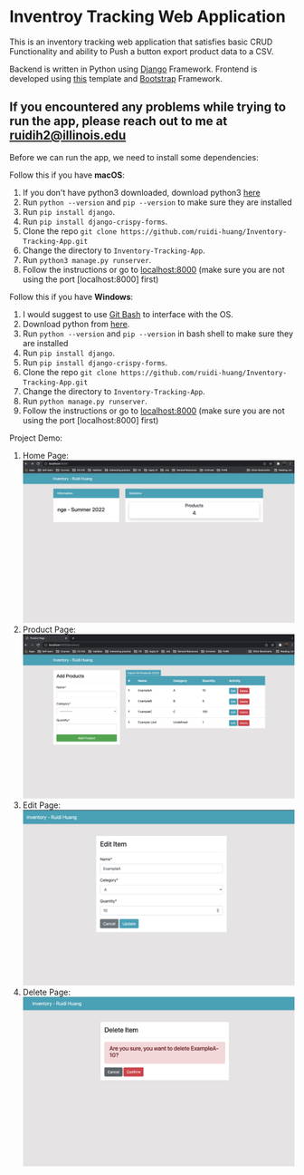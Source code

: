 # Inventroy Tracking Web Application

This is an inventory tracking web application that satisfies basic CRUD Functionality and ability to Push a button export product data to a CSV.  

Backend is written in Python using [Django](https://www.djangoproject.com/) Framework. Frontend is developed using [this](https://github.com/KenBroTech/Bootstrap-Dashboard-Interface-Design) template and [Bootstrap](https://getbootstrap.com/docs/4.6/getting-started/theming/) Framework.  

## If you encountered any problems while trying to run the app, please reach out to me at [ruidih2@illinois.edu](mailto:ruidih2@illinois.edu)

Before we can run the app, we need to install some dependencies:  

Follow this if you have **macOS**:
1. If you don't have python3 downloaded, download python3 [here](https://www.python.org/downloads/)
3. Run `python --version` and `pip --version` to make sure they are installed
4. Run `pip install django`.
12. Run `pip install django-crispy-forms`.
5. Clone the repo `git clone https://github.com/ruidi-huang/Inventory-Tracking-App.git`
6. Change the directory to `Inventory-Tracking-App`.
7. Run `python3 manage.py runserver`.
8. Follow the instructions or go to [localhost:8000](http://localhost:8000/) (make sure you are not using the port [localhost:8000] first)

Follow this if you have **Windows**:  

1. I would suggest to use [Git Bash](https://git-scm.com/downloads) to interface with the OS.
2. Download python from [here](https://www.python.org/downloads/).
3. Run `python --version` and `pip --version` in bash shell to make sure they are installed
4. Run `pip install django`.
12. Run `pip install django-crispy-forms`.
5. Clone the repo `git clone https://github.com/ruidi-huang/Inventory-Tracking-App.git`
6. Change the directory to `Inventory-Tracking-App`.
13. Run `python manage.py runserver`.
14. Follow the instructions or go to [localhost:8000](http://localhost:8000/) (make sure you are not using the port [localhost:8000] first)



Project Demo:
1. Home Page:  
![home page](Demo_1.png)  
2. Product Page:  
![product page](Demo_2.png)  
3. Edit Page:  
![edit page](Demo_3.png)  
4. Delete Page:  
![delete page](Demo_4.png)
